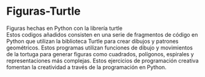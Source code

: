 # Figuras-Turtle
Figuras hechas en Python con la librería turtle  
Estos codigos añadidos consisten en una serie de fragmentos de código en Python que utilizan la biblioteca Turtle para crear dibujos y patrones 
geométricos. Estos programas utilizan funciones de dibujo y movimientos de la tortuga para generar figuras como cuadrados, polígonos, espirales 
y representaciones más complejas. Estos ejercicios de programación creativa fomentan la creatividad a través de la programación en Python.
